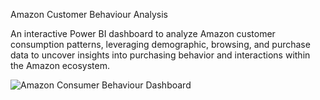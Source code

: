 Amazon Customer Behaviour Analysis 


An interactive Power BI dashboard to analyze Amazon customer consumption patterns, 
leveraging demographic, browsing, and purchase data to uncover insights into purchasing behavior and interactions within the Amazon ecosystem.

![Amazon Consumer Behaviour Dashboard](https://github.com/user-attachments/assets/95a4e91a-0048-4eed-ae0b-827d6093954f)

